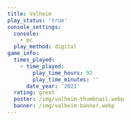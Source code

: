 ```yaml
---
title: Valheim
play_status: 'true'
console_settings:
  console:
    - pc
  play_method: digital
game_info:
  times_played:
    - time_played:
        play_time_hours: 92
        play_time_minutes: ''
      date_year: '2021'
  rating: great
  poster: /img/valheim-thumbnail.webp
  banner: /img/valheim-banner.webp
---
```

